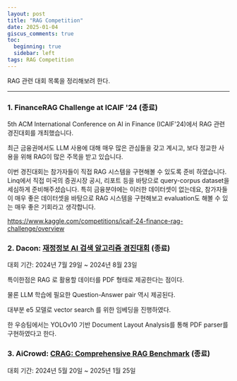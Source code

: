 ```yaml
---
layout: post
title: "RAG Competition"
date: 2025-01-04
giscus_comments: true
toc:
  beginning: true
  sidebar: left
tags: RAG Competition
---
```


RAG 관련 대회 목록을 정리해보려 한다.

---

### 1. FinanceRAG Challenge at ICAIF '24 (종료)

5th ACM International Conference on AI in Finance (ICAIF'24)에서 RAG 관련 경진대회를 개최했습니다.

최근 금융권에서도 LLM 사용에 대해 매우 많은 관심들을 갖고 계시고, 보다 정교한 사용을 위해 RAG이 많은 주목을 받고 있습니다.

이번 경진대회는 참가자들이 직접 RAG 시스템을 구현해볼 수 있도록 준비 하였습니다. Linq에서 직접 미국의 증권시장 공시, 리포트 등을 바탕으로 query-corpus dataset을 세심하게 준비해주셨습니다. 특히 금융분야에는 이러한 데이터셋이 없는데요, 참가자들이 매우 좋은 데이터셋을 바탕으로 RAG 시스템을 구현해보고 evaluation도 해볼 수 있는 매우 좋은 기회라고 생각합니다.

https://www.kaggle.com/competitions/icaif-24-finance-rag-challenge/overview


### 2. Dacon: [재정정보 AI 검색 알고리즘 경진대회](https://dacon.io/competitions/official/236295/overview/description) (종료)

대회 기간: 2024년 7월 29일 ~ 2024년 8월 23일

특이한점은 RAG 로 활용할 데이터를 PDF 형태로 제공한다는 점이다.

물론 LLM 학습에 필요한 Question-Answer pair 역시 제공된다.

대부분 e5 모델로 vector search 를 위한 임베딩을 진행하였다.

한 우승팀에서는 YOLOv10 기반 Document Layout Analysis를 통해 PDF parser를 구현하였다고 한다.

### 3. AiCrowd: [CRAG: Comprehensive RAG Benchmark](https://www.aicrowd.com/challenges/meta-comprehensive-rag-benchmark-kdd-cup-2024) (종료)

대회 기간: 2024년 5월 20일 ~ 2025년 1월 25일

